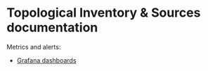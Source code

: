 # Topological Inventory & Sources documentation

Metrics and alerts:

* [Grafana dashboards](grafana.md)
